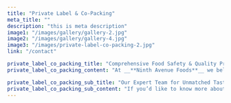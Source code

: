 ```yaml
---
title: "Private Label & Co-Packing"
meta_title: ""
description: "this is meta description"
image1: "/images/gallery/gallery-2.jpg"
image2: "/images/gallery/gallery-4.jpg"
image3: "/images/private-label-co-packing-2.jpg"
link: "/contact"

private_label_co_packing_title: "Comprehensive Food Safety & Quality Program"
private_label_co_packing_content: "At __**Ninth Avenue Foods**__ we believe that your products and our capabilities and experience is a winning combination!\n\nWe are proud to produce and package for reputable brands and private label vendors across the country as well as internationally."

private_label_co_packing_sub_title: "Our Expert Team for Unmatched Taste and Quality in Food Manufacturing"
private_label_co_packing_sub_content: "If you’d like to know more about our capabilities and offerings, please [__**contact us**__](/contact). Our expert team is committed to achieving the exact taste and quality that your customers love with a level of personal care and attention that is unmatched in the industry."
---
```

